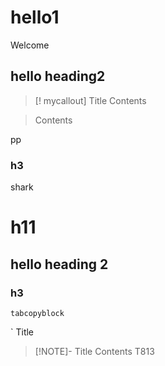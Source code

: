 # hello1

Welcome 
## hello heading2


> [! mycallout] Title
> Contents

> Contents

pp
### h3

shark

# h11
##     hello heading 2
### h3
	tabcopyblock
	
` Title

> [!NOTE]- Title
> Contents T813


